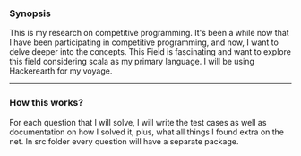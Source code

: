 ### Synopsis

This is my research on competitive programming. It's been a while now that I have been participating in competitive programming, and now, I want to delve deeper into the concepts.
This Field is fascinating and want to explore this field considering scala as my primary language. I will be using Hackerearth for my voyage.

***

### How this works?

For each question that I will solve, I will write the test cases as well as documentation on how I solved it, plus, what all things I found extra on the net. In src folder every question will have a separate package.

